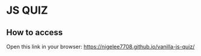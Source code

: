 # JS QUIZ

## How to access

Open this link in your browser: https://nigelee7708.github.io/vanilla-js-quiz/
